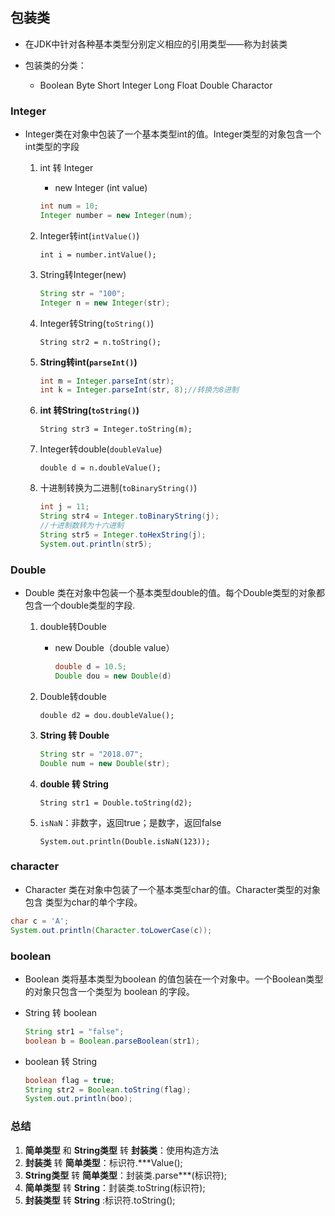 ## 包装类

* 在JDK中针对各种基本类型分别定义相应的引用类型——称为封装类

* 包装类的分类：
  * Boolean   Byte   Short   Integer Long   Float   Double   Charactor

### Integer

* Integer类在对象中包装了一个基本类型int的值。Integer类型的对象包含一个int类型的字段

  1. int 转 Integer

     * new Integer (int value)

     ```java
     int num = 10;
     Integer number = new Integer(num);
     ```

  2. Integer转int(`intValue()`)

     `int i = number.intValue();`

  3. String转Integer(new)

     ```java
     String str = "100";
     Integer n = new Integer(str);
     ```

  4. Integer转String(`toString()`)

     `String str2 = n.toString(); `

  5. **String转int(`parseInt()`)**

     ```java
     int m = Integer.parseInt(str);
     int k = Integer.parseInt(str, 8);//转换为8进制
     ```

  6. **int 转String(`toString()`)**

     `String str3 = Integer.toString(m);`

  7. Integer转double(`doubleValue`)

     `double d = n.doubleValue();`

  8. 十进制转换为二进制(`toBinaryString()`)

     ```java
     int j = 11;
     String str4 = Integer.toBinaryString(j);
     //十进制数转为十六进制
     String str5 = Integer.toHexString(j);
     System.out.println(str5);
     ```

### Double

* Double 类在对象中包装一个基本类型double的值。每个Double类型的对象都包含一个double类型的字段.
  1. double转Double     
     * new Double（double value）

       ```java
       double d = 10.5;
       Double dou = new Double(d)
       ```

  2. Double转double 

     `double d2 = dou.doubleValue();`

  3. **String 转 Double**

     ```java
     String str = "2018.07";
     Double num = new Double(str);
     ```

  4. **double 转 String**

     `String str1 = Double.toString(d2);`

  5. `isNaN`：非数字，返回true；是数字，返回false

     `System.out.println(Double.isNaN(123));`

### character

* Character 类在对象中包装了一个基本类型char的值。Character类型的对象包含                                                                                                                                                                                                                                                                                                                    类型为char的单个字段。

```java
char c = 'A';		
System.out.println(Character.toLowerCase(c));
```

### boolean

* Boolean 类将基本类型为boolean 的值包装在一个对象中。一个Boolean类型的对象只包含一个类型为 boolean 的字段。  

* String 转 boolean

  ```java
  String str1 = "false";
  boolean b = Boolean.parseBoolean(str1);
  ```

* boolean 转 String

  ```java
  boolean flag = true;
  String str2 = Boolean.toString(flag);
  System.out.println(boo);
  ```

### 总结

1. **简单类型** 和 **String类型**  转 **封装类**：使用构造方法
2. **封装类** 转 **简单类型**：标识符.***Value();
3. **String类型** 转 **简单类型**：封装类.parse***(标识符);
4. **简单类型** 转 **String**：封装类.toString(标识符);
5. **封装类型** 转 **String** :标识符.toString();
